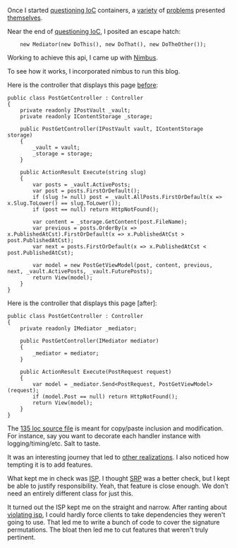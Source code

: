﻿Once I started [questioning IoC] containers, a [variety][violating isp] of [problems][violating srp] presented [themselves][foo ifoo].

Near the end of [questioning IoC], I posited an escape hatch:

		new Mediator(new DoThis(), new DoThat(), new DoTheOther());

Working to achieve this api, I came up with [Nimbus].

To see how it works, I incorporated nimbus to run this blog.

Here is the controller that displays this page [before]:

    public class PostGetController : Controller
    {
		private readonly IPostVault _vault;
	    private readonly IContentStorage _storage;

	    public PostGetController(IPostVault vault, IContentStorage storage)
		{
			_vault = vault;
			_storage = storage;
		}

	    public ActionResult Execute(string slug)
	    {
			var posts = _vault.ActivePosts; 
			var post = posts.FirstOrDefault();
			if (slug != null) post = _vault.AllPosts.FirstOrDefault(x => x.Slug.ToLower() == slug.ToLower());
			if (post == null) return HttpNotFound();

			var content = _storage.GetContent(post.FileName);
		    var previous = posts.OrderBy(x => x.PublishedAtCst).FirstOrDefault(x => x.PublishedAtCst > post.PublishedAtCst);
			var next = posts.FirstOrDefault(x => x.PublishedAtCst < post.PublishedAtCst);

			var model = new PostGetViewModel(post, content, previous, next, _vault.ActivePosts, _vault.FuturePosts);
            return View(model);
        }
    }

Here is the controller that displays this page [after]:

    public class PostGetController : Controller
    {
	    private readonly IMediator _mediator;

	    public PostGetController(IMediator mediator)
		{
		    _mediator = mediator;
		}

	    public ActionResult Execute(PostRequest request)
	    {
			var model = _mediator.Send<PostRequest, PostGetViewModel>(request);
			if (model.Post == null) return HttpNotFound();
			return View(model);
        }
    }		

The [135 loc source file][nimbus source] is meant for copy/paste inclusion and modification. For instance, say you want to decorate each handler instance with logging/timing/etc. Salt to taste.

It was an interesting journey that led to [other realizations][partial application]. I also noticed how tempting it is to add features. 

What kept me in check was [ISP]. I thought [SRP] was a better check, but I kept be able to justify responsibility. Yeah, that feature is close enough. We don't need an entirely different class for just this.

It turned out the ISP kept me on the straight and narrow. After ranting about [violating isp], I could hardly force clients to take dependencies they weren't going to use. That led me to write a bunch of code to cover the signature permutations. The bloat then led me to cut features that weren't truly pertinent. 

[questioning ioc]: /questioning-ioc-containers
[violating isp]: /violating-isp-with-constructor-injection
[violating srp]: /violating-srp-with-constructor-injection
[foo ifoo]: /foo-ifoo-is-an-anti-pattern
[Nimbus]: https://github.com/kijanawoodard/nimbus
[nimbus source]: https://github.com/kijanawoodard/nimbus/blob/b594b02a5770bf142b19f1ab468967d5f0bab694/src/mediator.cs
[partial application]: /constructor-injection-is-partial-application
[isp]: http://en.wikipedia.org/wiki/Interface_segregation_principle
[srp]: http://en.wikipedia.org/wiki/Single_responsibility_principle
[before]: https://github.com/kijanawoodard/Blog/blob/300ecdf6b48190849b204dbf0ad20b5c80dfd4f4/src/Blog.Web/Actions/PostGet/PostGetController.cs